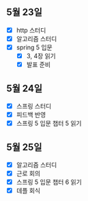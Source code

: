## 5월 23일

- [x] http 스터디
- [x] 알고리즘 스터디
- [x] spring 5 입문
  - [x] 3, 4장 읽기
  - [x] 발표 준비

## 5월 24일

- [x] 스프링 스터디
- [x] 피드백 반영
- [x] 스프링 5 입문 챕터 5 읽기

## 5월 25일

- [x] 알고리즘 스터디
- [x] 근로 회의
- [x] 스프링 5 입문 챕터 6 읽기
- [x] 데플 회식
